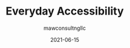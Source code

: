 ---
author: mawconsultngllc
date: 2021-06-15
layout: post.njk
publisher: a11yproject
tags:
  - accessibility
  - meta
target_url: https://www.a11yproject.com/posts/2021-06-14-everyday_accessibility/
title: Everyday Accessibility
---
